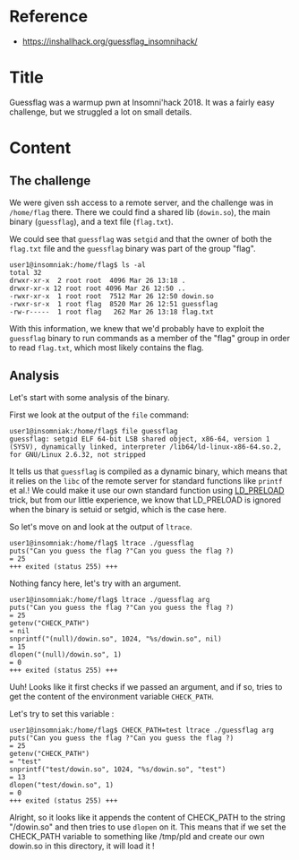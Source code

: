 # Reference

* https://inshallhack.org/guessflag_insomnihack/



# Title

Guessflag was a warmup pwn at Insomni'hack 2018. It was a fairly easy challenge, but we struggled a lot on small details.
# Content

## The challenge
We were given ssh access to a remote server, and the challenge was in ``` /home/flag ``` there. There we could find a shared lib (```dowin.so```), the main binary (```guessflag```), and a text file (```flag.txt```).

We could see that ```guessflag``` was ```setgid``` and that the owner of both the ```flag.txt``` file and the ```guessflag``` binary was part of the group "flag".

```
user1@insomniak:/home/flag$ ls -al
total 32
drwxr-xr-x  2 root root  4096 Mar 26 13:18 .
drwxr-xr-x 12 root root 4096 Mar 26 12:50 ..
-rwxr-xr-x  1 root root  7512 Mar 26 12:50 dowin.so
-rwxr-sr-x  1 root flag  8520 Mar 26 12:51 guessflag
-rw-r-----  1 root flag   262 Mar 26 13:18 flag.txt
```

With this information, we knew that we'd probably have to exploit the ```guessflag``` binary to run commands as a member of the "flag" group in order to read ```flag.txt```, which most likely contains the flag.

## Analysis
Let's start with some analysis of the binary.

First we look at the output of the ```file``` command:

```
user1@insomniak:/home/flag$ file guessflag                                                                                                                      
guessflag: setgid ELF 64-bit LSB shared object, x86-64, version 1 (SYSV), dynamically linked, interpreter /lib64/ld-linux-x86-64.so.2, for GNU/Linux 2.6.32, not stripped
```

It tells us that ```guessflag``` is compiled as a dynamic binary, which means that it relies on the ```libc``` of the remote server for standard functions like ```printf``` et al.! We could make it use our own standard function using [LD_PRELOAD](https://www.goldsborough.me/c/low-level/kernel/2016/08/29/16-48-53-the_-ld_preload-_trick/) trick, but from our little experience, we know that LD_PRELOAD is ignored when the binary is setuid or setgid, which is the case here.

So let's move on and look at the output of ```ltrace```.

```
user1@insomniak:/home/flag$ ltrace ./guessflag
puts("Can you guess the flag ?"Can you guess the flag ?)                 = 25
+++ exited (status 255) +++
```

Nothing fancy here, let's try with an argument.

```
user1@insomniak:/home/flag$ ltrace ./guessflag arg
puts("Can you guess the flag ?"Can you guess the flag ?)                 = 25
getenv("CHECK_PATH")                                                     = nil
snprintf("(null)/dowin.so", 1024, "%s/dowin.so", nil)                    = 15
dlopen("(null)/dowin.so", 1)                                             = 0
+++ exited (status 255) +++
```

Uuh! Looks like it first checks if we passed an argument, and if so, tries to get the content of the environment variable ```CHECK_PATH```.

Let's try to set this variable :

```
user1@insomniak:/home/flag$ CHECK_PATH=test ltrace ./guessflag arg
puts("Can you guess the flag ?"Can you guess the flag ?)                 = 25
getenv("CHECK_PATH")                                                     = "test"
snprintf("test/dowin.so", 1024, "%s/dowin.so", "test")                   = 13
dlopen("test/dowin.so", 1)                                               = 0
+++ exited (status 255) +++
```

Alright, so it looks like it appends the content of CHECK_PATH to the string "/dowin.so" and then tries to use ```dlopen``` on it. This means that if we set the CHECK_PATH variable to something like /tmp/pld and create our own dowin.so in this directory, it will load it !